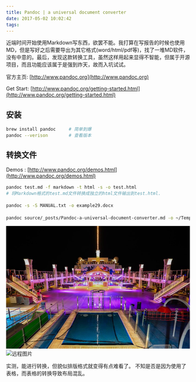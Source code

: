 ```yaml
---
title: Pandoc | a universal document converter
date: 2017-05-02 10:02:42
tags:
---
```


近端时间开始使用Markdown写东西，欲罢不能。我打算在写报告的时候也使用MD，但是写好之后需要导出为其它格式(word/html/pdf等)，找了一堆MD软件，没有中意的。最后，发现这款转换工具，虽然这样用起来显得不智能，但属于开源项目，而且功能应该属于是强到炸天，故而入坑试试。


官方主页: [http://www.pandoc.org](http://www.pandoc.org)

Get Start: [http://www.pandoc.org/getting-started.html](http://www.pandoc.org/getting-started.html)
## 安装
```bash
brew install pandoc     # 简单到爆
pandoc --verison        # 查看版本
```
## 转换文件
Demos : [http://www.pandoc.org/demos.html](http://www.pandoc.org/demos.html)
```bash
pandoc test.md -f markdown -t html -s -o test.html
# 将Markdown格式的test.md文件转换成独立的html文件输出到test.html.

pandoc -s -S MANUAL.txt -o example29.docx

pandoc source/_posts/Pandoc-a-universal-document-converter.md -o ~/TempDocs/pandoc.docx

```

![本地图片](../img/dreamcruise.jpg)
![远程图片](https://images.apple.com/v/home/df/images/promos/airpods_large.jpg)

实测，能进行转换，但貌似排版格式就变得有点难看了。  不知是否是因为使用了表格，而表格的转换导致布局混乱。